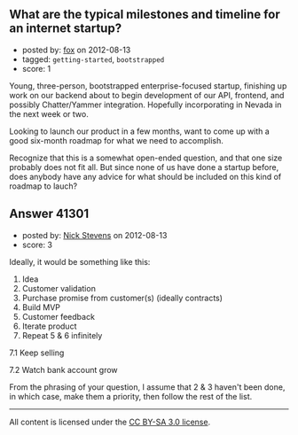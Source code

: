 ## What are the typical milestones and timeline for an internet startup?

- posted by: [fox](https://stackexchange.com/users/-1/14960-fox) on 2012-08-13
- tagged: `getting-started`, `bootstrapped`
- score: 1

Young, three-person, bootstrapped enterprise-focused startup, finishing up work on our backend about to begin development of our API, frontend, and possibly Chatter/Yammer integration. Hopefully incorporating in Nevada in the next week or two.

Looking to launch our product in a few months, want to come up with a good six-month roadmap for what we need to accomplish.

Recognize that this is a somewhat open-ended question, and that one size probably does not fit all. But since none of us have done a startup before, does anybody have any advice for what should be included on this kind of roadmap to lauch?


## Answer 41301

- posted by: [Nick Stevens](https://stackexchange.com/users/-1/15902-nick-stevens) on 2012-08-13
- score: 3

Ideally, it would be something like this:

 1. Idea
 2. Customer validation
 3. Purchase promise from customer(s) (ideally contracts)
 4. Build MVP
 5. Customer feedback
 6. Iterate product
 7. Repeat 5 & 6 infinitely

 7.1 Keep selling

 7.2 Watch bank account grow

From the phrasing of your question, I assume that 2 & 3 haven't been done, in which case, make them a priority, then follow the rest of the list.



---

All content is licensed under the [CC BY-SA 3.0 license](https://creativecommons.org/licenses/by-sa/3.0/).
